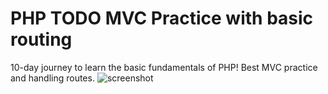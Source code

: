# PHP TODO MVC Practice with basic routing
10-day journey to learn the basic fundamentals of PHP! Best MVC practice and handling routes.
![screenshot](https://wc-multi-step-plugin.reaganfs.com/wp-content/uploads/2025/01/screenshot.webp)
